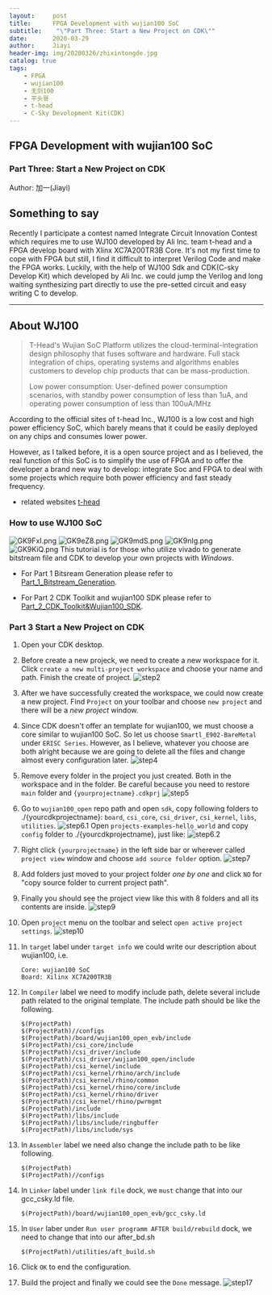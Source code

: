```yaml
---
layout:     post
title:      FPGA Development with wujian100 SoC
subtitle:    "\"Part Three: Start a New Project on CDK\""
date:       2020-03-29
author:     Jiayi
header-img: img/20200326/zhixintongde.jpg
catalog: true
tags:
    - FPGA
    - wujian100
    - 无剑100
    - 平头哥
    - t-head
    - C-Sky Devolopment Kit(CDK)
---
```


## FPGA Development with wujian100 SoC

### Part Three: Start a New Project on CDK

Author: 加一(Jiayi)

## Something to say

Recently I participate a contest named Integrate Circuit Innovation Contest which requires me to use WJ100 developed by Ali Inc. team t-head and a FPGA develop board with Xlinx XC7A200TR3B Core. It's not my first time to cope with FPGA but still, I find it difficult to interpret Verilog Code and make the FPGA works. Luckily, with the help of WJ100 Sdk and CDK(C-sky Develop Kit) which developed by Ali Inc. we could jump the Verilog and long waiting synthesizing part directly to use the pre-setted circuit and easy writing C to develop.

---

## About WJ100

>T-Head's Wujian SoC Platform utilizes the cloud-terminal-integration design philosophy that fuses software and hardware. Full stack integration of chips, operating systems and algorithms enables customers to develop chip products that can be mass-production.
>
>Low power consumption: User-defined power consumption scenarios, with standby power consumption of less than 1uA, and operating power consumption of less than 100uA/MHz

According to the official sites of t-head Inc., WJ100 is a low cost and high power efficiency SoC, which barely means that it could be easily deployed on any chips and consumes lower power.

However, as I talked before, it is a open source project and as I believed, the real function of this SoC is to simplify the use of FPGA and to offer the developer a brand new way to develop: integrate Soc and FPGA to deal with some projects which require both power efficiency and fast steady frequency.

* related websites
[t-head](https://www.t-head.cn/)

### How to use WJ100 SoC

![GK9FxI.png](https://s1.ax1x.com/2020/03/31/GK9FxI.png)
![GK9eZ8.png](https://s1.ax1x.com/2020/03/31/GK9eZ8.png)
![GK9mdS.png](https://s1.ax1x.com/2020/03/31/GK9mdS.png)
![GK9nIg.png](https://s1.ax1x.com/2020/03/31/GK9nIg.png)
![GK9KiQ.png](https://s1.ax1x.com/2020/03/31/GK9KiQ.png)
This tutorial is for those who utilize vivado to generate bitstream file and CDK to develop your own projects with *Windows*.

* For Part 1 Bitsream Generation please refer to [Part_1_Bitstream_Generation](https://shieldjy.github.io/2020/03/25/FPGA-Development-with-WJ100-SoC/).

* For Part 2 CDK Toolkit and wujian100 SDK please refer to [Part_2_CDK_Toolkit&Wujian100_SDK](https://shieldjy.github.io/2020/03/27/FPGA-Development-with-WJ100-SoC/).

### Part 3 Start a New Project on CDK

1. Open your CDK desktop.

2. Before create a new projeck, we need to create a new workspace for it. Click `create a new multi-project workspace` and choose your name and path. Finish the create of project.
    ![step2](https://s1.ax1x.com/2020/03/31/GK9EsP.png)

3. After we have successfully created the workspace, we could now create a new project. Find `Project` on your toolbar and choose `new project` and there will be a *new project* window.

4. Since CDK doesn't offer an template for wujian100, we must choose a core similar to wujian100 SoC. So let us choose `Smartl_E902-BareMetal` under `ERISC Series`. However, as I believe, whatever you choose are both alright because we are going to delete all the files and change almost every configuration later.
    ![step4](https://s1.ax1x.com/2020/03/31/GK9iRA.png)

5. Remove every folder in the project you just created. Both in the workspace and in the folder. Be careful because you need to restore `main` folder and `{yourprojectname}.cdkprj`
    ![step5](https://s1.ax1x.com/2020/03/31/GK9AMt.png)

6. Go to `wujian100_open` repo path and open `sdk`, copy following folders to ./{yourcdkprojectname}: `board`, `csi_core`, `csi_driver`, `csi_kernel`, `libs`, `utilities`.
    ![step6.1](https://s1.ax1x.com/2020/03/31/GK9PGd.png)
    Open `projects-examples-hello_world` and copy `config` folder to ./{yourcdkprojectname}, just like:
    ![step6.2](https://s1.ax1x.com/2020/03/31/GK9FxI.png)

7. Right click `{yourprojectname}` in the left side bar or wherever called `project view` window and choose `add source folder` option.
    ![step7](https://s1.ax1x.com/2020/03/31/GK9eZ8.png)

8. Add folders just moved to your project folder *one by one* and click `NO` for "copy source folder to current project path".

9. Finally you should see the project view like this with 8 folders and all its contents are inside.
    ![step9](https://s1.ax1x.com/2020/03/31/GK9mdS.png)

10. Open `project` menu on the toolbar and select `open active project settings`.
    ![step10](https://s1.ax1x.com/2020/03/31/GK9nIg.png)

11. In `target` label under `target info` we could write our description about wujian100, i.e.

    ```text
    Core: wujian100 SoC
    Board: Xilinx XC7A200TR3B
    ```

12. In `Compiler` label we need to modify include path, delete several include path related to the original template. The include path should be like the following.

    ```path
    $(ProjectPath)
    $(ProjectPath)//configs
    $(ProjectPath)/board/wujian100_open_evb/include
    $(ProjectPath)/csi_core/include
    $(ProjectPath)/csi_driver/include
    $(ProjectPath)/csi_driver/wujian100_open/include
    $(ProjectPath)/csi_kernel/include
    $(ProjectPath)/csi_kernel/rhino/arch/include
    $(ProjectPath)/csi_kernel/rhino/common
    $(ProjectPath)/csi_kernel/rhino/core/include
    $(ProjectPath)/csi_kernel/rhino/driver
    $(ProjectPath)/csi_kernel/rhino/pwrmgmt
    $(ProjectPath)/include
    $(ProjectPath)/libs/include
    $(ProjectPath)/libs/include/ringbuffer
    $(ProjectPath)/libs/include/sys
    ```

13. In `Assembler` label we need also change the include path to be like following.

    ```path
    $(ProjectPath)
    $(ProjectPath)//configs
    ```

14. In `Linker` label under `link file` dock, we `must` change that into our gcc_csky.ld file.

    ```path
    $(ProjectPath)/board/wujian100_open_evb/gcc_csky.ld
    ```

15. In `User` laber under `Run user programm AFTER build/rebuild` dock, we need to change that into our after_bd.sh

    ```path
    $(ProjectPath)/utilities/aft_build.sh
    ```

16. Click `OK` to end the configuration.

17. Build the project and finally we could see the `Done` message.
    ![step17](https://s1.ax1x.com/2020/03/31/GK9KiQ.png)
